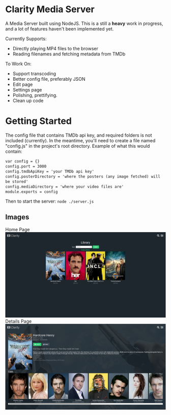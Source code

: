 # Clarity Media Server

A Media Server built using NodeJS. This is a still a **heavy** work in progress, and a lot of features haven't been implemented yet.

Currently Supports:
 - Directly playing MP4 files to the browser
 - Reading filenames and fetching metadata from TMDb

To Work On:
 - Support transcoding
 - Better config file, preferably JSON
 - Edit page
 - Settings page
 - Polishing, prettifying.
 - Clean up code

# Getting Started
The config file that contains TMDb api key, and required folders is not included (currently).
In the meantime, you'll need to create a file named "config.js" in the project's root directory. Example of what this would contain:

    var config = {}
    config.port = 3000
    config.tmdbApiKey = 'your TMDb api key'
    config.posterDirectory = 'where the posters (any image fetched) will be stored'
    config.mediaDirectory = 'where your video files are'
	module.exports = config

Then to start the server: `node ./server.js`


## Images
Home Page
![alt text](https://raw.githubusercontent.com/nomad23541/clarity-media-server/master/screenshots/screen-0.png)
Details Page
![alt text](https://raw.githubusercontent.com/nomad23541/clarity-media-server/master/screenshots/screen-1.png)

